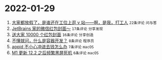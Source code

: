 # 2022-01-29

1. [大家都放假了，是谁还在工位上逛 v 站——啊，是我，打工人](https://www.v2ex.com/t/831234) `22条评论` `问与答`
1. [JetBrains 家的微信红包封面～](https://www.v2ex.com/t/831233) `17条评论` `分享发现`
1. [送大家 10000 个红包封面](https://www.v2ex.com/t/831223) `16条评论` `分享创造`
1. [不懂就问，什么是容器开发？](https://www.v2ex.com/t/831225) `8条评论` `程序员`
1. [appid 不小心冲进去钱怎么办](https://www.v2ex.com/t/831220) `7条评论` `macOS`
1. [M1 更新 12.2 之后频繁黑屏死机](https://www.v2ex.com/t/831215) `6条评论` `macOS`

